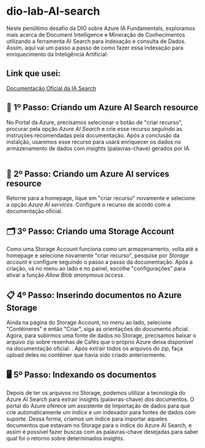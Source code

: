 # dio-lab-AI-search

Neste penúltimo desafio da DIO sobre Azure IA Fundamentals, exploramos mais acerca de Document Intelligence e Mineração de Conhecimentos utilizando a ferramenta AI Search para indexação e consulta de Dados. Assim, aqui vai um passo a passo de como fazer essa indexação para enriquecimento da Inteligência Artificial:

## Link que usei: 
[Documentação Oficial da IA Search](https://microsoftlearning.github.io/mslearn-ai-fundamentals/Instructions/Labs/11-ai-search.html)


## 📑 1º Passo: Criando um Azure AI Search resource
No Portal da Azure, precisamos selecionar o botão de "criar recurso", procurar pela opção <i>Azure AI Search</i> e crie esse recurso seguindo as instruções recomendadas pela documentação. Após a conclusão da instalção, usaremos esse recurso para usará enriquecer os dados no armazenamento de dados com insights (palavras-chave) gerados por IA.
<br>
<br>

## 📩 2º Passo: Criando um Azure AI services resource
Retorne para a homepage, lique em "criar recurso" novamente e selecione a opção <i>Azure AI services</i>. Configure o recurso de acordo com a documentação oficial.

## 🗂️ 3º Passo: Criando uma Storage Account
Como uma Storage Account funciona como um armazenamento, volta até a homepage e selecione novamente "criar recurso", pesquise por <i>Storage account</i> e configure seguindo o passo a passo da documentação. Após a criação, vá no menu ao lado e no painel, escolhe "configurações" para ativar a função <i>Allow Blob anonymous access</i>.

## 📋 4º Passo: Inserindo documentos no Azure Storage
Ainda na página do Storage Account, no menu ao lado, selecione "Contêineres" e então "Criar", siga as orientações do documento oficial. Agora, para subirmos uma fonte de dados no Storage, precisamos baixar o arquivo zip sobre resenhas de Cafés que o próprio Azure deixa disponível na documentação oficial: [](https://aka.ms/mslearn-coffee-reviews). Após extrair todos os arquivos do zip, faça upload deles no contêiner que havia sido criado anteriormente.

## 🖥️ 5º Passo: Indexando os documentos
Depois de ter os arquivos no Storage, podemos utilizar a tecnologia do Azure AI Search para extrair insights (palavras-chave) dos documentos. O portal do Azure oferece um assistente de Importação de dados para que crie automaticamente um índice e um indexador para fontes de dados com suporte. Dessa forma, criamos um índice para importar aqueles documentos que estavam no Storage para o índice do Azure AI Search, e assim é possível fazer buscas com as palavras-chave desejadas para saber qual foi o retorno sobre determinados insights.

